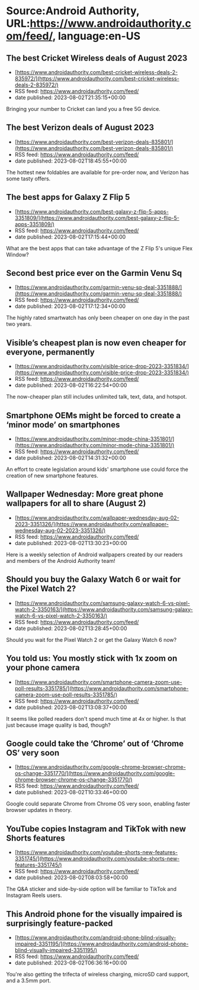 # Source:Android Authority, URL:https://www.androidauthority.com/feed/, language:en-US

## The best Cricket Wireless deals of August 2023
 - [https://www.androidauthority.com/best-cricket-wireless-deals-2-835972/](https://www.androidauthority.com/best-cricket-wireless-deals-2-835972/)
 - RSS feed: https://www.androidauthority.com/feed/
 - date published: 2023-08-02T21:35:15+00:00

Bringing your number to Cricket can land you a free 5G device.

## The best Verizon deals of August 2023
 - [https://www.androidauthority.com/best-verizon-deals-835801/](https://www.androidauthority.com/best-verizon-deals-835801/)
 - RSS feed: https://www.androidauthority.com/feed/
 - date published: 2023-08-02T18:45:55+00:00

The hottest new foldables are available for pre-order now, and Verizon has some tasty offers.

## The best apps for Galaxy Z Flip 5
 - [https://www.androidauthority.com/best-galaxy-z-flip-5-apps-3351809/](https://www.androidauthority.com/best-galaxy-z-flip-5-apps-3351809/)
 - RSS feed: https://www.androidauthority.com/feed/
 - date published: 2023-08-02T17:15:44+00:00

What are the best apps that can take advantage of the Z Flip 5's unique Flex Window?

## Second best price ever on the Garmin Venu Sq
 - [https://www.androidauthority.com/garmin-venu-sq-deal-3351888/](https://www.androidauthority.com/garmin-venu-sq-deal-3351888/)
 - RSS feed: https://www.androidauthority.com/feed/
 - date published: 2023-08-02T17:12:34+00:00

The highly rated smartwatch has only been cheaper on one day in the past two years.

## Visible’s cheapest plan is now even cheaper for everyone, permanently
 - [https://www.androidauthority.com/visible-price-drop-2023-3351834/](https://www.androidauthority.com/visible-price-drop-2023-3351834/)
 - RSS feed: https://www.androidauthority.com/feed/
 - date published: 2023-08-02T16:22:54+00:00

The now-cheaper plan still includes unlimited talk, text, data, and hotspot.

## Smartphone OEMs might be forced to create a ‘minor mode’ on smartphones
 - [https://www.androidauthority.com/minor-mode-china-3351801/](https://www.androidauthority.com/minor-mode-china-3351801/)
 - RSS feed: https://www.androidauthority.com/feed/
 - date published: 2023-08-02T14:31:32+00:00

An effort to create legislation around kids' smartphone use could force the creation of new smartphone features.

## Wallpaper Wednesday: More great phone wallpapers for all to share (August 2)
 - [https://www.androidauthority.com/wallpaper-wednesday-aug-02-2023-3351326/](https://www.androidauthority.com/wallpaper-wednesday-aug-02-2023-3351326/)
 - RSS feed: https://www.androidauthority.com/feed/
 - date published: 2023-08-02T13:30:23+00:00

Here is a weekly selection of Android wallpapers created by our readers and members of the Android Authority team!

## Should you buy the Galaxy Watch 6 or wait for the Pixel Watch 2?
 - [https://www.androidauthority.com/samsung-galaxy-watch-6-vs-pixel-watch-2-3350163/](https://www.androidauthority.com/samsung-galaxy-watch-6-vs-pixel-watch-2-3350163/)
 - RSS feed: https://www.androidauthority.com/feed/
 - date published: 2023-08-02T13:28:45+00:00

Should you wait for the Pixel Watch 2 or get the Galaxy Watch 6 now?

## You told us: You mostly stick with 1x zoom on your phone camera
 - [https://www.androidauthority.com/smartphone-camera-zoom-use-poll-results-3351785/](https://www.androidauthority.com/smartphone-camera-zoom-use-poll-results-3351785/)
 - RSS feed: https://www.androidauthority.com/feed/
 - date published: 2023-08-02T13:08:37+00:00

It seems like polled readers don't spend much time at 4x or higher. Is that just because image quality is bad, though?

## Google could take the ‘Chrome’ out of ‘Chrome OS’ very soon
 - [https://www.androidauthority.com/google-chrome-browser-chrome-os-change-3351770/](https://www.androidauthority.com/google-chrome-browser-chrome-os-change-3351770/)
 - RSS feed: https://www.androidauthority.com/feed/
 - date published: 2023-08-02T10:33:46+00:00

Google could separate Chrome from Chrome OS very soon, enabling faster browser updates in theory.

## YouTube copies Instagram and TikTok with new Shorts features
 - [https://www.androidauthority.com/youtube-shorts-new-features-3351745/](https://www.androidauthority.com/youtube-shorts-new-features-3351745/)
 - RSS feed: https://www.androidauthority.com/feed/
 - date published: 2023-08-02T08:03:58+00:00

The Q&#038;A sticker and side-by-side option will be familiar to TikTok and Instagram Reels users.

## This Android phone for the visually impaired is surprisingly feature-packed
 - [https://www.androidauthority.com/android-phone-blind-visually-impaired-3351195/](https://www.androidauthority.com/android-phone-blind-visually-impaired-3351195/)
 - RSS feed: https://www.androidauthority.com/feed/
 - date published: 2023-08-02T06:36:16+00:00

You're also getting the trifecta of wireless charging, microSD card support, and a 3.5mm port.

